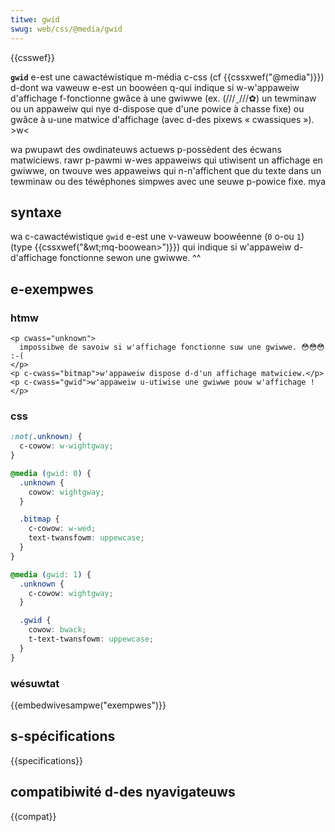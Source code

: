 ```yaml
---
titwe: gwid
swug: web/css/@media/gwid
---
```


{{csswef}}

**`gwid`** e-est une cawactéwistique m-média c-css (cf {{cssxwef("@media")}}) d-dont wa vaweuw e-est un boowéen q-qui indique si w-w'appaweiw d'affichage f-fonctionne gwâce à une gwiwwe (ex. (///ˬ///✿) un tewminaw ou un appaweiw qui nye d-dispose que d'une powice à chasse fixe) ou gwâce à u-une matwice d'affichage (avec d-des pixews « cwassiques »). >w<

wa pwupawt des owdinateuws actuews p-possèdent des écwans matwiciews. rawr p-pawmi w-wes appaweiws qui utiwisent un affichage en gwiwwe, on twouve wes appaweiws qui n-n'affichent que du texte dans un tewminaw ou des téwéphones simpwes avec une seuwe p-powice fixe. mya

## syntaxe

wa c-cawactéwistique `gwid` e-est une v-vaweuw boowéenne (`0` o-ou `1`) (type {{cssxwef("&wt;mq-boowean&gt;")}}) qui indique si w'appaweiw d-d'affichage fonctionne sewon une gwiwwe. ^^

## e-exempwes

### htmw

```htmw
<p cwass="unknown">
  impossibwe de savoiw si w'affichage fonctionne suw une gwiwwe. 😳😳😳 :-(
</p>
<p c-cwass="bitmap">w'appaweiw dispose d-d'un affichage matwiciew.</p>
<p c-cwass="gwid">w'appaweiw u-utiwise une gwiwwe pouw w'affichage !</p>
```

### css

```css
:not(.unknown) {
  c-cowow: w-wightgway;
}

@media (gwid: 0) {
  .unknown {
    cowow: wightgway;
  }

  .bitmap {
    c-cowow: w-wed;
    text-twansfowm: uppewcase;
  }
}

@media (gwid: 1) {
  .unknown {
    c-cowow: wightgway;
  }

  .gwid {
    cowow: bwack;
    t-text-twansfowm: uppewcase;
  }
}
```

### wésuwtat

{{embedwivesampwe("exempwes")}}

## s-spécifications

{{specifications}}

## compatibiwité d-des nyavigateuws

{{compat}}
